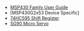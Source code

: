 - [MSP430 Family User Guide]()
- [MSP430G2x53 Device Specific]
- [74HC595 Shift Register](sn74hc595.pdf)
- [SG90 Micro Servo](servo.pdf)
